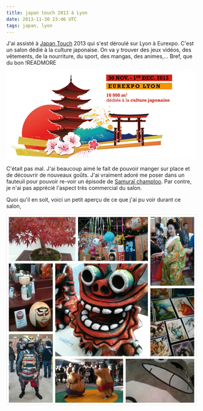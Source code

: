 ```yaml
---
title: japan touch 2013 à Lyon
date: 2013-11-30 23:46 UTC
tags: japan, lyon
---
```


J'ai assisté à [Japan Touch](https://fr-fr.facebook.com/japantouch.asiexpo) 2013 qui s'est déroulé sur Lyon à Eurexpo. C'est un salon dédié à la culture japonaise. On va y trouver des jeux vidéos, des vêtements, de la nourriture, du sport, des mangas, des animes,... Bref, que du bon !READMORE

![Japan Touch 2013](images/japan-touch-2013/flyer.jpg)

C'était pas mal. J'ai beaucoup aimé le fait de pouvoir manger sur place et de découvrir de nouveaux goûts. J'ai vraiment adoré me poser dans un fauteuil pour pouvoir re-voir un épisode de [Samuraï champloo](http://fr.wikipedia.org/wiki/Samurai_champloo). Par contre, je n'ai pas apprécié l'aspect très commercial du salon.

Quoi qu'il en soit, voici un petit aperçu de ce que j'ai pu voir durant ce salon,

![Japan Touch 2013](images/japan-touch-2013/japan-touch-2013.jpg)
